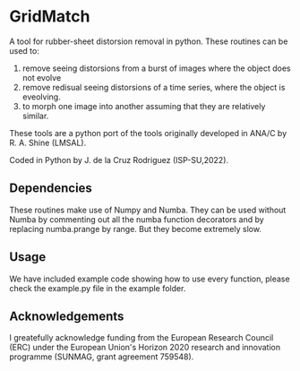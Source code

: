 # GridMatch
A tool for rubber-sheet distorsion removal in python. These routines can be used to:
1) remove seeing distorsions from a burst of images where the object does not evolve
2) remove redisual seeing distorsions of a time series, where the object is eveolving.
3) to morph one image into another assuming that they are relatively similar.

These tools are a python port of the tools originally developed in ANA/C by R. A. Shine (LMSAL).

Coded in Python by J. de la Cruz Rodriguez (ISP-SU,2022).

## Dependencies
These routines make use of Numpy and Numba. They can be used without Numba by commenting out all the numba function decorators and by replacing numba.prange by range. But they become extremely slow.


## Usage
We have included example code showing how to use every function, please check the example.py file in the example folder.


## Acknowledgements
I greatefully acknowledge funding from the European Research Council (ERC) under the European Union's Horizon 2020 research and innovation programme (SUNMAG, grant agreement 759548).
